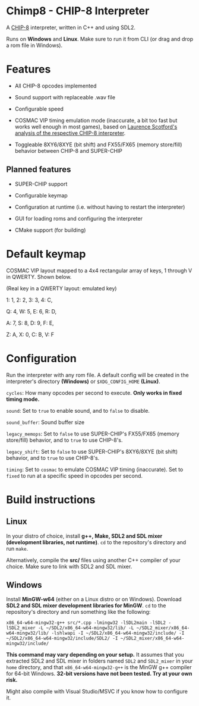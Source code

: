 # Chimp8 - CHIP-8 Interpreter

A [CHIP-8](https://en.wikipedia.org/wiki/CHIP-8) interpreter, written in C++ and using SDL2.

Runs on **Windows** and **Linux**. Make sure to run it from CLI (or drag and drop a rom file in Windows).

# Features

- All CHIP-8 opcodes implemented

- Sound support with replaceable .wav file

- Configurable speed

- COSMAC VIP timing emulation mode (inaccurate, a bit too fast but works well enough in most games), based on [Laurence Scotford's analysis of the respective CHIP-8 interpreter](https://laurencescotford.com/chip-8-on-the-cosmac-vip-instruction-index/).

- Toggleable 8XY6/8XYE (bit shift) and FX55/FX65 (memory store/fill) behavior between CHIP-8 and SUPER-CHIP

## Planned features

- SUPER-CHIP support

- Configurable keymap

- Configuration at runtime (i.e. without having to restart the interpreter)

- GUI for loading roms and configuring the interpreter

- CMake support (for building)

# Default keymap

COSMAC VIP layout mapped to a 4x4 rectangular array of keys, 1 through V in QWERTY. Shown below.

(Real key in a QWERTY layout: emulated key)

1: 1, 2: 2, 3: 3, 4: C,



Q: 4, W: 5, E: 6, R: D,



A: 7, S: 8, D: 9, F: E,



Z: A, X: 0, C: B, V: F

# Configuration

Run the interpreter with any rom file. A default config will be created in the interpreter's directory **(Windows)** or `$XDG_CONFIG_HOME` **(Linux)**.

`cycles`: How many opcodes per second to execute. **Only works in fixed timing mode.**

`sound`: Set to `true` to enable sound, and to `false` to disable.

`sound_buffer`: Sound buffer size

`legacy_memops`: Set to `false` to use SUPER-CHIP's FX55/FX65 (memory store/fill) behavior, and to `true` to use CHIP-8's.

`legacy_shift`: Set to `false` to use SUPER-CHIP's 8XY6/8XYE (bit shift) behavior, and to `true` to use CHIP-8's.

`timing`: Set to `cosmac` to emulate COSMAC VIP timing (inaccurate). Set to `fixed` to run at a specific speed in opcodes per second.

# Build instructions

## Linux

In your distro of choice, install **g++, Make, SDL2 and SDL mixer (development libraries, not runtime)**. `cd` to the repository's directory and run `make`.

Alternatively, compile the **src/** files using another C++ compiler of your choice. Make sure to link with SDL2 and SDL mixer.

## Windows

Install **MinGW-w64** (either on a Linux distro or on Windows). Download **SDL2 and SDL mixer development libraries for MinGW**. `cd` to the repository's directory and run something like the following:

```
x86_64-w64-mingw32-g++ src/*.cpp -lmingw32 -lSDL2main -lSDL2 -lSDL2_mixer -L ~/SDL2/x86_64-w64-mingw32/lib/ -L ~/SDL2_mixer/x86_64-w64-mingw32/lib/ -lshlwapi -I ~/SDL2/x86_64-w64-mingw32/include/ -I ~/SDL2/x86_64-w64-mingw32/include/SDL2/ -I ~/SDL2_mixer/x86_64-w64-mingw32/include/
```

**This command may vary depending on your setup.** It assumes that you extracted SDL2 and SDL mixer in folders named `SDL2` and `SDL2_mixer` in your `home` directory, and that `x86_64-w64-mingw32-g++` is the MinGW g++ compiler for 64-bit Windows. **32-bit versions have not been tested. Try at your own risk.**

Might also compile with Visual Studio/MSVC if you know how to configure it.

